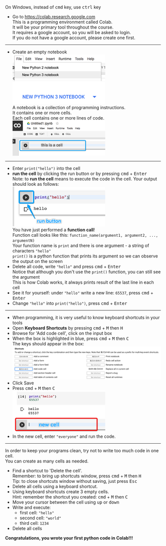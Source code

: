   On Windows, instead of <kbd>cmd</kbd> key, use <kbd>ctrl</kbd> key  
* Go to https://colab.research.google.com  
  This is a programming environment called Colab.  
  It will be your primary tool throughout the course.  
  It requires a google account, so you will be asked to login.  
  If you do not have a google account, please create one first.  
---
* Create an empty notebook  
  <img src="new_notebook2.png" width="300px">  
  <img src="new_notebook1.png" width="300px">   
  A notebook is a collection of programming instructions.  
  It contains one or more cells.  
  Each cell contains one or more lines of code.  
  <img src="the-cell.png" width="300px">  
---
* Enter `print("hello")` into the cell  
* **run the cell** by clicking the run button or by pressing <kbd>cmd</kbd> + <kbd>Enter</kbd>  
  Note: to **run the cell** means to execute the code in the cell.
  Your output should look as follows:  
  <img src="hello-out.png" width="300px">  
  You have just performed a **function call**!  
  Function call looks like this: `function_name(argument1, argument2, ..., argumentN)`  
  Your function name is `print` and there is one argument - a string of characters `"hello"`  
  `print()` is a python function that prints its argument so we can observe the output on the screen  
* Delete all code, write `"hello"` and press <kbd>cmd</kbd> + <kbd>Enter</kbd>  
  Notice that although you don't use the `print()` function, you can still see the argument  
  This is how Colab works, it always prints result of the last line in each cell  
* See it for yourself: under `"hello"` write a new line: `65537`, press <kbd>cmd</kbd> + <kbd>Enter</kbd>  
* Change `"hello"` into `print("hello")`, press <kbd>cmd</kbd> + <kbd>Enter</kbd>  
---
* When programming, it is very useful to know keyboard shortcuts in your tools
* Open **Keyboard Shortcuts** by pressing <kbd>cmd</kbd> + <kbd>M</kbd> then <kbd>H</kbd>
* Browse for 'Add code cell', click on the input box
* When the box is highlighted in blue, press <kbd>cmd</kbd> + <kbd>M</kbd> then <kbd>C</kbd>  
  The keys should appear in the box:  
  <img src="hotkeys.png" width="600px">  
* Click Save  
* Press <kbd>cmd</kbd> + <kbd>M</kbd> then <kbd>C</kbd>  
  <img src="newcell.png" width="300px">
* In the new cell, enter `"everyone"` and run the code. 
---
  In order to keep your programs clean, try not to write too much code in one cell.  
  You can create as many cells as needed. 
* Find a shortcut to 'Delete the cell'.  
  Remember: to bring up shortcuts window, press <kbd>cmd</kbd> + <kbd>M</kbd> then <kbd>H</kbd>  
  Tip: to close shortcuts window without saving, just press <kbd>Esc</kbd>
* Delete all cells using a keyboard shortcut.
* Using keyboard shortcuts create 3 empty cells.  
  Hint: remember the shortcut you created: <kbd>cmd</kbd> + <kbd>M</kbd> then <kbd>C</kbd>
* Move your cursor between the cell using <kbd>up</kbd> or <kbd>down</kbd>  
* Write and execute:
  * first cell: `"hello"`
  * second cell: `"world"`
  * third cell: `1234`
* Delete all cells

**Congratulations, you wrote your first python code in Colab!!!**
